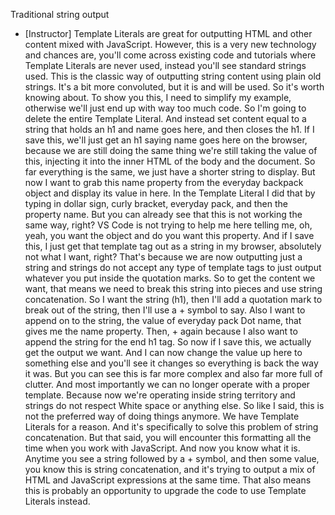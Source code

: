 Traditional string output
- [Instructor] Template Literals are great for outputting HTML and other content mixed with JavaScript. However, this is a very new technology and chances are, you'll come across existing code and tutorials where Template Literals are never used, instead you'll see standard strings used. This is the classic way of outputting string content using plain old strings. It's a bit more convoluted, but it is and will be used. So it's worth knowing about. To show you this, I need to simplify my example, otherwise we'll just end up with way too much code. So I'm going to delete the entire Template Literal. And instead set content equal to a string that holds an h1 and name goes here, and then closes the h1. If I save this, we'll just get an h1 saying name goes here on the browser, because we are still doing the same thing we're still taking the value of this, injecting it into the inner HTML of the body and the document. So far everything is the same, we just have a shorter string to display. But now I want to grab this name property from the everyday backpack object and display its value in here. In the Template Literal I did that by typing in dollar sign, curly bracket, everyday pack, and then the property name. But you can already see that this is not working the same way, right? VS Code is not trying to help me here telling me, oh, yeah, you want the object and do you want this property. And if I save this, I just get that template tag out as a string in my browser, absolutely not what I want, right? That's because we are now outputting just a string and strings do not accept any type of template tags to just output whatever you put inside the quotation marks. So to get the content we want, that means we need to break this string into pieces and use string concatenation. So I want the string (h1), then I'll add a quotation mark to break out of the string, then I'll use a + symbol to say. Also I want to append on to the string, the value of everyday pack Dot name, that gives me the name property. Then, + again because I also want to append the string for the end h1 tag. So now if I save this, we actually get the output we want. And I can now change the value up here to something else and you'll see it changes so everything is back the way it was. But you can see this is far more complex and also far more full of clutter. And most importantly we can no longer operate with a proper template. Because now we're operating inside string territory and strings do not respect White space or anything else. So like I said, this is not the preferred way of doing things anymore. We have Template Literals for a reason. And it's specifically to solve this problem of string concatenation. But that said, you will encounter this formatting all the time when you work with JavaScript. And now you know what it is. Anytime you see a string followed by a + symbol, and then some value, you know this is string concatenation, and it's trying to output a mix of HTML and JavaScript expressions at the same time. That also means this is probably an opportunity to upgrade the code to use Template Literals instead.